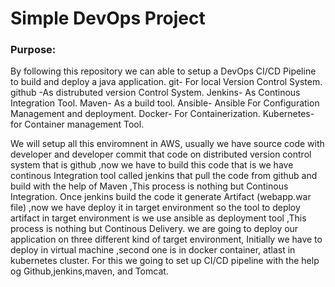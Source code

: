 # Simple DevOps Project

### Purpose:
By following this repository we can able to setup a DevOps CI/CD Pipeline to build and deploy a java application.
git- For local Version Control System.
github -As distrubuted version Control System.
Jenkins- As Continous Integration Tool.
Maven- As a build tool.
Ansible- Ansible For Configuration Management and deployment.
Docker- For Containerization.
Kubernetes-for Container management Tool.

We will setup all this enviromnent in AWS, usually we have source code with developer and developer commit that code on distributed version control system that is github ,now we have to build this code that is we have continous Integration tool called jenkins that pull the code from github and build with the help of Maven ,This process is nothing but Continous Integration. Once jenkins build the code it generate Artifact (webapp.war file) ,now we have deploy it in target environment so the tool to deploy artifact in target environment is we use ansible as deployment tool ,This process is nothing but Continous Delivery.
we are going to deploy our application on three different kind of target environment, Initially we have to deploy in virtual machine ,second one is in docker container, atlast in kubernetes cluster.
For this we going to set up CI/CD pipeline with the help og Github,jenkins,maven, and Tomcat.
